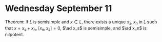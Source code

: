 # Wednesday September 11

Theorem:
If $L$ is semisimple and $x\in L$, there exists a unique $x_s, x_n$ in $L$ such that $x = x_s + x_n$, $[x_n, x_s] = 0$, $\ad x_s$ is semisimple, and $\ad x_n$ is nilpotent.


